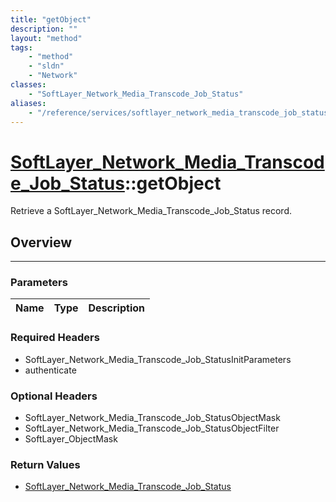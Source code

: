 ```yaml
---
title: "getObject"
description: ""
layout: "method"
tags:
    - "method"
    - "sldn"
    - "Network"
classes:
    - "SoftLayer_Network_Media_Transcode_Job_Status"
aliases:
    - "/reference/services/softlayer_network_media_transcode_job_status/getObject"
---
```

# [SoftLayer_Network_Media_Transcode_Job_Status](/reference/services/SoftLayer_Network_Media_Transcode_Job_Status)::getObject


Retrieve a SoftLayer_Network_Media_Transcode_Job_Status record.


## Overview 


-----

### Parameters 
|Name | Type | Description |
| --- | --- | --- |


### Required Headers
* SoftLayer_Network_Media_Transcode_Job_StatusInitParameters
* authenticate


### Optional Headers
* SoftLayer_Network_Media_Transcode_Job_StatusObjectMask
* SoftLayer_Network_Media_Transcode_Job_StatusObjectFilter
* SoftLayer_ObjectMask

### Return Values
* <a href='/reference/datatypes/SoftLayer_Network_Media_Transcode_Job_Status'>SoftLayer_Network_Media_Transcode_Job_Status </a>




